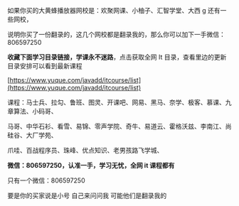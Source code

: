 如果你买的大黄蜂播放器网校是：欢聚网课、小柚子、汇智学堂、大西 g 还有一些网校，

说明你买了一份翻录的，这几个网校都是翻录我的，那么你可以加下一手微信：806597250

**收藏下面学习目录链接，学课永不迷路**，点击获取全网 It 目录，查看里边的更新目录安排可以看到最新课程

[https://www.yuque.com/javadd/itcourse/list](https://www.yuque.com/javadd/itcourse/list)

课程：马士兵、拉勾、鲁班、图灵、开课吧、网易、黑马、奈学、极客、慕课、九章算法、小码哥、

马哥、中华石衫、看雪、易锦、零声学院、奇牛、易道云、霍格沃兹、李南江、尚硅谷、大厂学苑、

爪哇、百战程序员、珠峰、优点知识、老男孩路飞学城、

**微信：806597250，认准一手，学习无忧，全网 it 课程都有**

只有一个微信：806597250

要是你的买家说是小号 自己来问问我 可能他们是翻录我的
